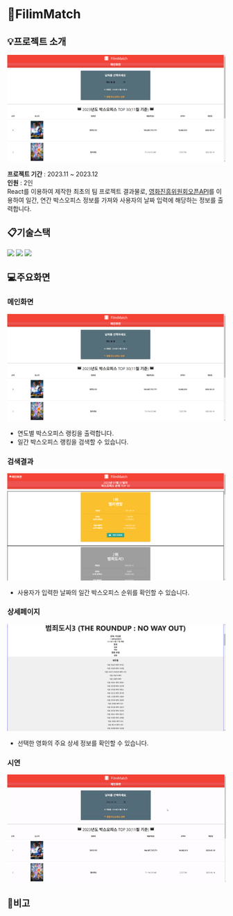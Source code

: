 # :movie_camera:FilimMatch

## :bulb:프로젝트 소개
![MainScreen](./images/1MainPage.png)

**프로젝트 기간** : 2023.11 ~ 2023.12<br>
**인원** : 2인 <br>
React를 이용하여 제작한 최초의 팀 프로젝트 결과물로,
[영화진흥위원회오픈API](https://www.kobis.or.kr/kobisopenapi/homepg/main/main.do)를 이용하여 일간, 연간 박스오피스 정보를 가져와 사용자의 날짜 입력에 해당하는 정보를 출력합니다.

## :clipboard:기술스택
<img src="https://img.shields.io/badge/javascript-F7DF1E?style=for-the-badge&logo=javascript&logoColor=black">
<img src="https://img.shields.io/badge/react-61DAFB?style=for-the-badge&logo=react&logoColor=black">
<img src="https://img.shields.io/badge/materialdesign-757575?style=for-the-badge&logo=materialdesign&logoColor=black">

## :computer:주요화면
### 메인화면
![MainScreen](./images/1MainPage.png)
- 연도별 박스오피스 랭킹을 출력합니다.
- 일간 박스오피스 랭킹을 검색할 수 있습니다.

### 검색결과
![SearchScreen](./images/2SearchPage.png)
- 사용자가 입력한 날짜의 일간 박스오피스 순위를 확인할 수 있습니다.

### 상세페이지
![DetailScreen](./images/3DetailPage.png)
- 선택한 영화의 주요 상세 정보를 확인할 수 있습니다.

### 시연
![Demonstration](./images/FilmMatch.gif)

## :notebook:비고
